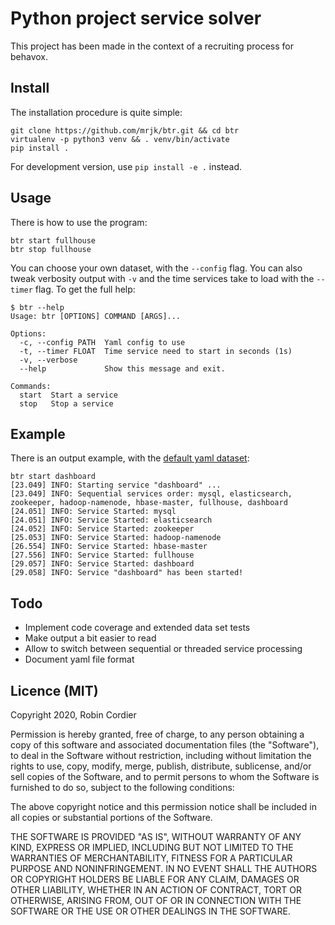 # Python project service solver

This project has been made in the context of a recruiting process for behavox.

## Install

The installation procedure is quite simple:
```
git clone https://github.com/mrjk/btr.git && cd btr
virtualenv -p python3 venv && . venv/bin/activate
pip install .
```

For development version, use `pip install -e .` instead.

## Usage

There is how to use the program:
```
btr start fullhouse
btr stop fullhouse
```

You can choose your own dataset, with the `--config` flag. You can also tweak verbosity output with `-v` and the time services take to load with the `--timer` flag. To get the full help:

```
$ btr --help
Usage: btr [OPTIONS] COMMAND [ARGS]...

Options:
  -c, --config PATH  Yaml config to use
  -t, --timer FLOAT  Time service need to start in seconds (1s)
  -v, --verbose
  --help             Show this message and exit.

Commands:
  start  Start a service
  stop   Stop a service
```

## Example

There is an output example, with the [default yaml dataset](tests/data.yml):
```
btr start dashboard
[23.049] INFO: Starting service "dashboard" ...
[23.049] INFO: Sequential services order: mysql, elasticsearch, zookeeper, hadoop-namenode, hbase-master, fullhouse, dashboard
[24.051] INFO: Service Started: mysql
[24.051] INFO: Service Started: elasticsearch
[24.052] INFO: Service Started: zookeeper
[25.053] INFO: Service Started: hadoop-namenode
[26.554] INFO: Service Started: hbase-master
[27.556] INFO: Service Started: fullhouse
[29.057] INFO: Service Started: dashboard
[29.058] INFO: Service "dashboard" has been started!
```

## Todo

* Implement code coverage and extended data set tests
* Make output a bit easier to read
* Allow to switch between sequential or threaded service processing
* Document yaml file format

## Licence (MIT)

Copyright 2020, Robin Cordier

Permission is hereby granted, free of charge, to any person obtaining a copy of this software and associated documentation files (the "Software"), to deal in the Software without restriction, including without limitation the rights to use, copy, modify, merge, publish, distribute, sublicense, and/or sell copies of the Software, and to permit persons to whom the Software is furnished to do so, subject to the following conditions:

The above copyright notice and this permission notice shall be included in all copies or substantial portions of the Software.

THE SOFTWARE IS PROVIDED "AS IS", WITHOUT WARRANTY OF ANY KIND, EXPRESS OR IMPLIED, INCLUDING BUT NOT LIMITED TO THE WARRANTIES OF MERCHANTABILITY, FITNESS FOR A PARTICULAR PURPOSE AND NONINFRINGEMENT. IN NO EVENT SHALL THE AUTHORS OR COPYRIGHT HOLDERS BE LIABLE FOR ANY CLAIM, DAMAGES OR OTHER LIABILITY, WHETHER IN AN ACTION OF CONTRACT, TORT OR OTHERWISE, ARISING FROM, OUT OF OR IN CONNECTION WITH THE SOFTWARE OR THE USE OR OTHER DEALINGS IN THE SOFTWARE.
